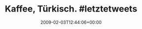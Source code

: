 ---
retweeted: false
source: <a href="http://twitter.com" rel="nofollow">Twitter Web Client</a>
entities:
  hashtags:
  - text: letztetweets
    indices:
    - '18'
    - '31'
  symbols: []
  user_mentions: []
  urls: []
display_text_range:
- '0'
- '31'
favorite_count: '0'
id_str: '1172765573'
truncated: false
retweet_count: '0'
id: '1172765573'
created_at: Tue Feb 03 12:44:06 +0000 2009
favorited: false
full_text: 'Kaffee, Türkisch. #letztetweets'
lang: de
tags:
- letztetweets
- pesos:twitter
date: '2009-02-03T12:44:06+00:00'
src: https://twitter.com/bascht/status/1172765573
original_url: https://twitter.com/bascht/status/1172765573
type: twitter_tweet
text: 'Kaffee, Türkisch. #letztetweets'
title: 'Kaffee, Türkisch. #letztetweets'

---